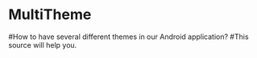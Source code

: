 # MultiTheme

#How to have several different themes in our Android application?
#This source will help you.
